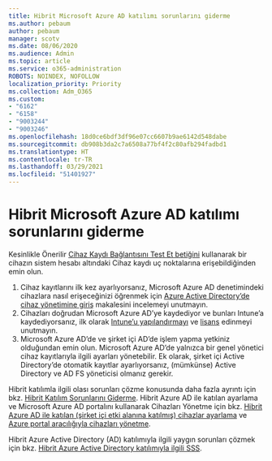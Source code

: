 ```yaml
---
title: Hibrit Microsoft Azure AD katılımı sorunlarını giderme
ms.author: pebaum
author: pebaum
manager: scotv
ms.date: 08/06/2020
ms.audience: Admin
ms.topic: article
ms.service: o365-administration
ROBOTS: NOINDEX, NOFOLLOW
localization_priority: Priority
ms.collection: Adm_O365
ms.custom:
- "6162"
- "6158"
- "9003244"
- "9003246"
ms.openlocfilehash: 18d0ce6bdf3df96e07cc6607b9ae6142d548dabe
ms.sourcegitcommit: db908b3da2c7a6508a77bf4f2c80afb294fadbd1
ms.translationtype: HT
ms.contentlocale: tr-TR
ms.lasthandoff: 03/29/2021
ms.locfileid: "51401927"
---
```

# <a name="troubleshoot-hybrid-azure-ad-join"></a>Hibrit Microsoft Azure AD katılımı sorunlarını giderme

Kesinlikle Önerilir [Cihaz Kaydı Bağlantısını Test Et betiğini](https://docs.microsoft.com/samples/azure-samples/testdeviceregconnectivity/testdeviceregconnectivity/) kullanarak bir cihazın sistem hesabı altındaki Cihaz kaydı uç noktalarına erişebildiğinden emin olun.

1. Cihaz kayıtlarını ilk kez ayarlıyorsanız, Microsoft Azure AD denetimindeki cihazlara nasıl erişeceğinizi öğrenmek için [Azure Active Directory’de cihaz yönetimine giriş](https://docs.microsoft.com/samples/azure-samples/testdeviceregconnectivity/testdeviceregconnectivity/) makalesini incelemeyi unutmayın.
1. Cihazları doğrudan Microsoft Azure AD’ye kaydediyor ve bunları Intune’a kaydediyorsanız, ilk olarak [Intune’u yapılandırmayı](https://docs.microsoft.com/mem/intune/enrollment/device-enrollment?WT.mc_id=Portal-Microsoft_Azure_Support) ve [lisans](https://docs.microsoft.com/mem/intune/fundamentals/licenses-assign?WT.mc_id=Portal-Microsoft_Azure_Support) edinmeyi unutmayın. 
1. Microsoft Azure AD’de ve şirket içi AD’de işlem yapma yetkiniz olduğundan emin olun. Microsoft Azure AD’de yalnızca bir genel yönetici cihaz kayıtlarıyla ilgili ayarları yönetebilir. Ek olarak, şirket içi Active Directory’de otomatik kayıtlar ayarlıyorsanız, (mümkünse) Active Directory ve AD FS yöneticisi olmanız gerekir.

Hibrit katılımla ilgili olası sorunları çözme konusunda daha fazla ayrıntı için bkz. [Hibrit Katılım Sorunlarını Giderme](https://docs.microsoft.com/azure/active-directory/devices/troubleshoot-hybrid-join-windows-current). Hibrit Azure AD ile katılan ayarlama ve Microsoft Azure AD portalını kullanarak Cihazları Yönetme için bkz. [Hibrit Azure AD ile katılan (şirket içi etki alanına katılmış) cihazlar ayarlama](https://docs.microsoft.com/azure/active-directory/devices/hybrid-azuread-join-plan?WT.mc_id=Portal-Microsoft_Azure_Support) ve [Azure portal aracılığıyla cihazları yönetme](https://docs.microsoft.com/azure/active-directory/devices/device-management-azure-portal?WT.mc_id=Portal-Microsoft_Azure_Support).

Hibrit Azure Active Directory (AD) katılımıyla ilgili yaygın sorunları çözmek için bkz. [Hibrit Azure Active Directory katılımıyla ilgili SSS](https://docs.microsoft.com/azure/active-directory/devices/faq#hybrid-azure-ad-join-faq).
